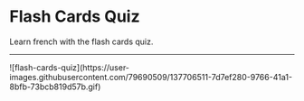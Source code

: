 # Flash Cards Quiz
Learn french with the flash cards quiz.
<hr>
![flash-cards-quiz](https://user-images.githubusercontent.com/79690509/137706511-7d7ef280-9766-41a1-8bfb-73bcb819d57b.gif)
